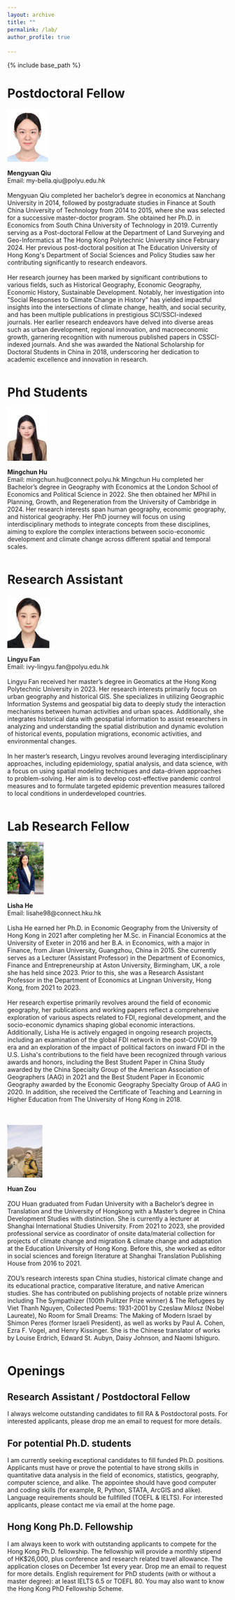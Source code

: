 ```yaml
---
layout: archive
title: ""
permalink: /lab/
author_profile: true

---
```


{% include base_path %}

Postdoctoral Fellow
=====
<div style="margin-bottom:50px">
    <img src="/images/Mengyuan_Qiu_Photo.jpg" alt="Mengyuan_Qiu_Photo" style="height:120px;">
    <p>
        <b>Mengyuan Qiu</b><br>
        Email: my-bella.qiu@polyu.edu.hk<br><br>
        Mengyuan Qiu completed her bachelor’s degree in economics at Nanchang University in 2014, followed by postgraduate studies in Finance at South China University of Technology from 2014 to 2015, where she was selected for a successive master-doctor program. She obtained her Ph.D. in Economics from South China University of Technology in 2019. Currently serving as a Post-doctoral Fellow at the Department of Land Surveying and Geo-Informatics at The Hong Kong Polytechnic University since February 2024. Her previous post-doctoral position at The Education University of Hong Kong's Department of Social Sciences and Policy Studies saw her contributing significantly to research endeavors.<br><br>
        Her research journey has been marked by significant contributions to various fields, such as Historical Geography, Economic Geography, Economic History, Sustainable Development. Notably, her investigation into "Social Responses to Climate Change in History" has yielded impactful insights into the intersections of climate change, health, and social security, and has been multiple publications in prestigious SCI/SSCI-indexed journals. Her earlier research endeavors have delved into diverse areas such as urban development, regional innovation, and macroeconomic growth, garnering recognition with numerous published papers in CSSCI-indexed journals. And she was awarded the National Scholarship for Doctoral Students in China in 2018, underscoring her dedication to academic excellence and innovation in research.
    </p>
</div>

Phd Students
=====
<div style="margin-bottom:50px">
    <img src="/images/Mingchun_Hu.jpg" alt="Mingchun_Hu" style="height:120px;">
    <p>
    <b>Mingchun Hu</b><br>
    Email: mingchun.hu@connect.polyu.hk
    Mingchun Hu completed her Bachelor’s degree in Geography with Economics at the London School of Economics and Political Science in 2022. She then obtained her MPhil in Planning, Growth, and Regeneration from the University of Cambridge in 2024.
    Her research interests span human geography, economic geography, and historical geography. Her PhD journey will focus on using interdisciplinary methods to integrate concepts from these disciplines, aiming to explore the complex interactions between socio-economic development and climate change across different spatial and temporal scales.
        </p>
</div>

Research Assistant
=====
<div style="margin-bottom:50px">
    <img src="/images/Lingyu_FAN_Photo.jpg" alt="Lingyu_FAN_Photo" style="height:120px;">
    <p>
        <b>Lingyu Fan</b><br>
        Email: ivy-lingyu.fan@polyu.edu.hk<br><br>
        Lingyu Fan received her master’s degree in Geomatics at the Hong Kong Polytechnic University in 2023. Her research interests primarily focus on urban geography and historical GIS. She specializes in utilizing Geographic Information Systems and geospatial big data to deeply study the interaction mechanisms between human activities and urban spaces. Additionally, she integrates historical data with geospatial information to assist researchers in analyzing and understanding the spatial distribution and dynamic evolution of historical events, population migrations, economic activities, and environmental changes. <br><br>
        In her master’s research, Lingyu revolves around leveraging interdisciplinary approaches, including epidemiology, spatial analysis, and data science, with a focus on using spatial modeling techniques and data-driven approaches to problem-solving. Her aim is to develop cost-effective pandemic control measures and to formulate targeted epidemic prevention measures tailored to local conditions in underdeveloped countries.
    </p>
</div>

Lab Research Fellow
=====
<div style="margin-bottom:50px">
    <img src="/images/Lisha_He_Photo.jpg" alt="Lisha_He_Photo" style="height:120px;">
    <p>
        <b>Lisha He</b><br>
        Email: lisahe98@connect.hku.hk<br><br>
        Lisha He earned her Ph.D. in Economic Geography from the University of Hong Kong in 2021 after completing her M.Sc. in Financial Economics at the University of Exeter in 2016 and her B.A. in Economics, with a major in Finance, from Jinan University, Guangzhou, China in 2015. She currently serves as a Lecturer (Assistant Professor) in the Department of Economics, Finance and Entrepreneurship at Aston University, Birmingham, UK, a role she has held since 2023. Prior to this, she was a Research Assistant Professor in the Department of Economics at Lingnan University, Hong Kong, from 2021 to 2023.<br><br>
        Her research expertise primarily revolves around the field of economic geography, her publications and working papers reflect a comprehensive exploration of various aspects related to FDI, regional development, and the socio-economic dynamics shaping global economic interactions. Additionally, Lisha He is actively engaged in ongoing research projects, including an examination of the global FDI network in the post-COVID-19 era and an exploration of the impact of political factors on inward FDI in the U.S. Lisha's contributions to the field have been recognized through various awards and honors, including the Best Student Paper in China Study awarded by the China Specialty Group of the American Association of Geographers (AAG) in 2021 and the Best Student Paper in Economic Geography awarded by the Economic Geography Specialty Group of AAG in 2020. In addition, she received the Certificate of Teaching and Learning in Higher Education from The University of Hong Kong in 2018.
    </p>
</div>

<div style="margin-bottom:50px">
    <img src="/images/ZOU huan.jpg" alt="Huan_Zou_Photo" style="height:120px;">
<p>
        <b>Huan Zou</b><br>
    <br>
        ZOU Huan graduated from Fudan University with a Bachelor’s degree in Translation and the University of Hongkong with a Master’s degree in China Development Studies with distinction. She is currently a lecturer at Shanghai International Studies University. From 2021 to 2023, she provided professional service as coordinator of onsite data/material collection for projects of climate change and migration & climate change and adaptation at the Education University of Hong Kong. Before this, she worked as editor in social sciences and foreign literature at Shanghai Translation Publishing House from 2016 to 2021.<br><br>
        ZOU’s research interests span China studies, historical climate change and its educational practice, comparative literature, and native American studies. She has contributed on publishing projects of notable prize winners including The Sympathizer (100th Pulitzer Prize winner) & The Refugees by Viet Thanh Nguyen, Collected Poems: 1931-2001 by Czeslaw Milosz (Nobel Laureate), No Room for Small Dreams: The Making of Modern Israel by Shimon Peres (former Israeli President), as well as works by Paul A. Cohen, Ezra F. Vogel, and Henry Kissinger. She is the Chinese translator of works by Louise Erdrich, Edward St. Aubyn, Daisy Johnson, and Naomi Ishiguro.
       </p>
</div>  
    
Openings
=====

Research Assistant / Postdoctoral Fellow
-----
I always welcome outstanding candidates to fill RA & Postdoctoral posts. For interested applicants, please drop me an email to request for more details. 

For potential Ph.D. students
-----
I am currently seeking exceptional candidates to fill funded Ph.D. positions. Applicants must have or prove the potential to have strong skills in quantitative data analysis in the field of economics, statistics, geography, computer science, and alike. The appointee should have good computer and coding skills (for example, R, Python, STATA, ArcGIS and alike). Language requirements should be fullfilled (TOEFL & IELTS). For interested applicants, please contact me via email at the home page.

Hong Kong Ph.D. Fellowship
-----
I am always keen to work with outstanding applicants to compete for the Hong Kong Ph.D. fellowship. The fellowship will provide a monthly stipend of HK$26,000, plus conference and research related travel allowance. The application closes on December 1st every year. Drop me an email to request for more details. English requirement for PhD students (with or without a master degree): at least IELTS 6.5 or TOEFL 80. You may also want to know the Hong Kong PhD Fellowship Scheme.
